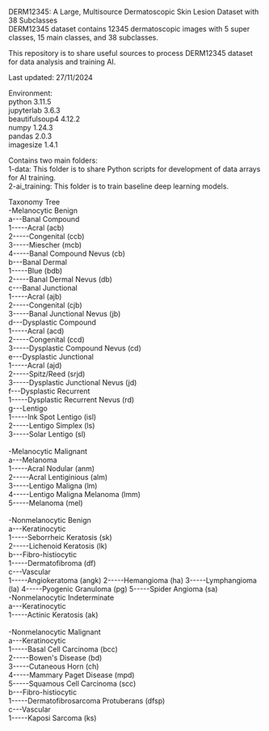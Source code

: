 DERM12345: A Large, Multisource Dermatoscopic Skin Lesion Dataset with 38 Subclasses<br>
DERM12345 dataset contains 12345 dermatoscopic images with 5 super classes, 15 main classes, and 38 subclasses.

This repository is to share useful sources to process DERM12345 dataset for data analysis and training AI.

Last updated: 27/11/2024<br>

Environment:<br>
python 3.11.5<br>
jupyterlab 3.6.3<br>
beautifulsoup4 4.12.2<br>
numpy 1.24.3<br>
pandas 2.0.3<br>
imagesize 1.4.1<br>

Contains two main folders:<br>
1-data: This folder is to share Python scripts for development of data arrays for AI training. <br>
2-ai_training: This folder is to train baseline deep learning models. <br>

Taxonomy Tree<br>
-Melanocytic Benign<br>
a---Banal Compound<br>
1-----Acral (acb)<br>
2-----Congenital (ccb)<br>
3-----Miescher (mcb)<br>
4-----Banal Compound Nevus (cb)<br>
b---Banal Dermal<br>
1-----Blue (bdb)<br>
2-----Banal Dermal Nevus (db)<br>
c---Banal Junctional<br>
1-----Acral (ajb)<br>
2-----Congenital (cjb)<br>
3-----Banal Junctional Nevus (jb)<br>
d---Dysplastic Compound<br>
1-----Acral (acd)<br>
2-----Congenital (ccd)<br>
3-----Dysplastic Compound Nevus (cd)<br>
e---Dysplastic Junctional<br>
1-----Acral (ajd)<br>
2-----Spitz/Reed (srjd)<br>
3-----Dysplastic Junctional Nevus (jd)<br>
f---Dysplastic Recurrent<br>
1-----Dysplastic Recurrent Nevus (rd)<br>
g---Lentigo<br>
1-----Ink Spot Lentigo (isl)<br>
2-----Lentigo Simplex (ls)<br>
3-----Solar Lentigo (sl)<br>
<br>
-Melanocytic Malignant<br>
a---Melanoma<br>
1-----Acral Nodular (anm)<br>
2-----Acral Lentiginious (alm)<br>
3-----Lentigo Maligna (lm)<br>
4-----Lentigo Maligna Melanoma (lmm)<br>
5-----Melanoma (mel)<br>
<br>
-Nonmelanocytic Benign<br>
a---Keratinocytic<br>
1-----Seborrheic Keratosis (sk)<br>
2-----Lichenoid Keratosis (lk)<br>
b---Fibro-histiocytic<br>
1-----Dermatofibroma (df)<br>
c---Vascular<br>
1-----Angiokeratoma (angk)
2-----Hemangioma (ha)
3-----Lymphangioma (la)
4-----Pyogenic Granuloma (pg)
5-----Spider Angioma (sa)
<br>
-Nonmelanocytic Indeterminate<br>
a---Keratinocytic<br>
1-----Actinic Keratosis (ak)<br>
<br>
-Nonmelanocytic Malignant<br>
a---Keratinocytic<br>
1-----Basal Cell Carcinoma (bcc)<br>
2-----Bowen's Disease (bd)<br>
3-----Cutaneous Horn (ch)<br>
4-----Mammary Paget Disease (mpd)<br>
5-----Squamous Cell Carcinoma (scc)<br>
b---Fibro-histiocytic<br>
1-----Dermatofibrosarcoma Protuberans (dfsp)<br>
c---Vascular<br>
1-----Kaposi Sarcoma (ks)<br>
